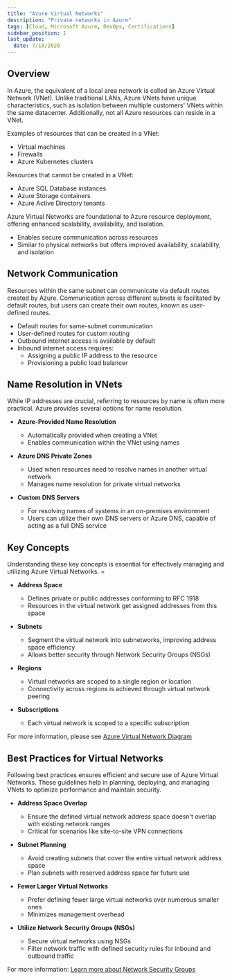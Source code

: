 ```yaml
---
title: "Azure Virtual Networks"
description: "Private networks in Azure"
tags: [Cloud, Microsoft Azure, DevOps, Certifications]
sidebar_position: 1
last_update:
  date: 7/18/2020
---
```


## Overview

In Azure, the equivalent of a local area network is called an Azure Virtual Network (VNet). Unlike traditional LANs, Azure VNets have unique characteristics, such as isolation between multiple customers' VNets within the same datacenter. Additionally, not all Azure resources can reside in a VNet.

Examples of resources that can be created in a VNet:

- Virtual machines
- Firewalls
- Azure Kubernetes clusters

Resources that cannot be created in a VNet:

- Azure SQL Database instances
- Azure Storage containers
- Azure Active Directory tenants

Azure Virtual Networks are foundational to Azure resource deployment, offering enhanced scalability, availability, and isolation.

- Enables secure communication across resources
- Similar to physical networks but offers improved availability, scalability, and isolation

## Network Communication

Resources within the same subnet can communicate via default routes created by Azure. Communication across different subnets is facilitated by default routes, but users can create their own routes, known as user-defined routes.

- Default routes for same-subnet communication
- User-defined routes for custom routing
- Outbound internet access is available by default
- Inbound internet access requires:
  - Assigning a public IP address to the resource
  - Provisioning a public load balancer

## Name Resolution in VNets

While IP addresses are crucial, referring to resources by name is often more practical. Azure provides several options for name resolution.

- **Azure-Provided Name Resolution**

  - Automatically provided when creating a VNet
  - Enables communication within the VNet using names

- **Azure DNS Private Zones**

  - Used when resources need to resolve names in another virtual network
  - Manages name resolution for private virtual networks

- **Custom DNS Servers**

  - For resolving names of systems in an on-premises environment
  - Users can utilize their own DNS servers or Azure DNS, capable of acting as a full DNS service

## Key Concepts

Understanding these key concepts is essential for effectively managing and utilizing Azure Virtual Networks. =

- **Address Space**
  - Defines private or public addresses conforming to RFC 1918
  - Resources in the virtual network get assigned addresses from this space

- **Subnets**
  - Segment the virtual network into subnetworks, improving address space efficiency
  - Allows better security through Network Security Groups (NSGs)

- **Regions**
  - Virtual networks are scoped to a single region or location
  - Connectivity across regions is achieved through virtual network peering

- **Subscriptions**
  - Each virtual network is scoped to a specific subscription

For more information, please see [Azure Virtual Network Diagram](https://docs.microsoft.com/en-us/azure/virtual-network/media/virtual-networks-overview/virtual-network-diagram.png)

## Best Practices for Virtual Networks

Following best practices ensures efficient and secure use of Azure Virtual Networks. These guidelines help in planning, deploying, and managing VNets to optimize performance and maintain security.

- **Address Space Overlap**
  - Ensure the defined virtual network address space doesn't overlap with existing network ranges
  - Critical for scenarios like site-to-site VPN connections

- **Subnet Planning**
  - Avoid creating subnets that cover the entire virtual network address space
  - Plan subnets with reserved address space for future use

- **Fewer Larger Virtual Networks**
  - Prefer defining fewer large virtual networks over numerous smaller ones
  - Minimizes management overhead

- **Utilize Network Security Groups (NSGs)**
  - Secure virtual networks using NSGs
  - Filter network traffic with defined security rules for inbound and outbound traffic

For more information: [Learn more about Network Security Groups](https://docs.microsoft.com/en-us/azure/virtual-network/security-overview)